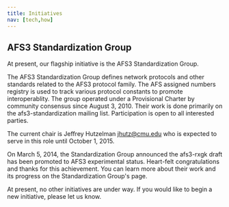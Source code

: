 ```yaml
---
title: Initiatives
nav: [tech,how]
---
```


## AFS3 Standardization Group ###


At present, our flagship initiative is the AFS3 Standardization Group.

The AFS3 Standardization Group defines network protocols and other standards related to the AFS3 protocol family. The AFS assigned numbers registry is used to track various protocol constants to promote interoperablity. The group operated under a Provisional Charter by community consensus since August 3, 2010. Their work is done primarily on the afs3-standardization mailing list. Participation is open to all interested parties.

The current chair is Jeffrey Hutzelman <jhutz@cmu.edu> who is expected to serve in this role until October 1, 2015.

On March 5, 2014, the Standardization Group announced the afs3-rxgk draft has been promoted to AFS3 experimental status. Heart-felt congratulations and thanks for this achievement.  You can learn more about their work and its progress on the Standardization Group's page.
    
    
    
At present, no other initiatives are under way.  If you would like to begin a new initiative, please let us know.
